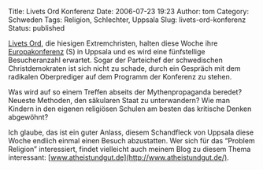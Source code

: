 Title: Livets Ord Konferenz
Date: 2006-07-23 19:23
Author: tom
Category: Schweden
Tags: Religion, Schlechter, Uppsala
Slug: livets-ord-konferenz
Status: published

[Livets Ord](http://www.fiket.de/2006/06/15/livets-ord/), die hiesigen
Extremchristen, halten diese Woche ihre
[Europakonferenz](http://www.livetsord.se/default.asp?n_section=182) (S)
in Uppsala und es wird eine fünfstellige Besucheranzahl erwartet. Sogar
der Parteichef der schwedischen Christdemokraten ist sich nicht zu
schade, durch ein Gespräch mit dem radikalen Oberprediger auf dem
Programm der Konferenz zu stehen.

Was wird auf so einem Treffen abseits der Mythenpropaganda beredet?
Neueste Methoden, den säkularen Staat zu unterwandern? Wie man Kindern
in den eigenen religiösen Schulen am besten das kritische Denken
abgewöhnt?

Ich glaube, das ist ein guter Anlass, diesem Schandfleck von Uppsala
diese Woche endlich einmal einen Besuch abzustatten. Wer sich für das
“Problem Religion” interessiert, findet vielleicht auch meinem Blog zu
diesem Thema interessant:
[www.atheistundgut.de](http://www.atheistundgut.de/).


